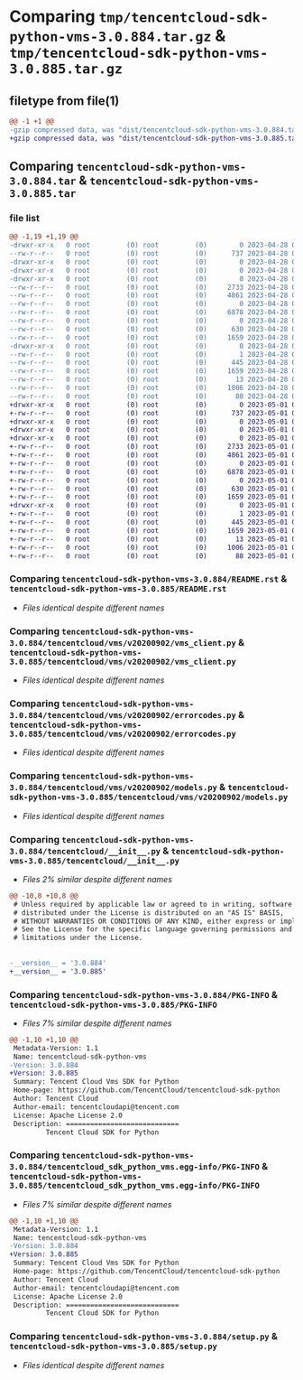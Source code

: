 # Comparing `tmp/tencentcloud-sdk-python-vms-3.0.884.tar.gz` & `tmp/tencentcloud-sdk-python-vms-3.0.885.tar.gz`

## filetype from file(1)

```diff
@@ -1 +1 @@
-gzip compressed data, was "dist/tencentcloud-sdk-python-vms-3.0.884.tar", last modified: Fri Apr 28 02:47:15 2023, max compression
+gzip compressed data, was "dist/tencentcloud-sdk-python-vms-3.0.885.tar", last modified: Mon May  1 00:58:55 2023, max compression
```

## Comparing `tencentcloud-sdk-python-vms-3.0.884.tar` & `tencentcloud-sdk-python-vms-3.0.885.tar`

### file list

```diff
@@ -1,19 +1,19 @@
-drwxr-xr-x   0 root         (0) root         (0)        0 2023-04-28 02:47:15.000000 tencentcloud-sdk-python-vms-3.0.884/
--rw-r--r--   0 root         (0) root         (0)      737 2023-04-28 02:47:15.000000 tencentcloud-sdk-python-vms-3.0.884/README.rst
-drwxr-xr-x   0 root         (0) root         (0)        0 2023-04-28 02:47:15.000000 tencentcloud-sdk-python-vms-3.0.884/tencentcloud/
-drwxr-xr-x   0 root         (0) root         (0)        0 2023-04-28 02:47:15.000000 tencentcloud-sdk-python-vms-3.0.884/tencentcloud/vms/
-drwxr-xr-x   0 root         (0) root         (0)        0 2023-04-28 02:47:15.000000 tencentcloud-sdk-python-vms-3.0.884/tencentcloud/vms/v20200902/
--rw-r--r--   0 root         (0) root         (0)     2733 2023-04-28 02:47:15.000000 tencentcloud-sdk-python-vms-3.0.884/tencentcloud/vms/v20200902/vms_client.py
--rw-r--r--   0 root         (0) root         (0)     4861 2023-04-28 02:47:15.000000 tencentcloud-sdk-python-vms-3.0.884/tencentcloud/vms/v20200902/errorcodes.py
--rw-r--r--   0 root         (0) root         (0)        0 2023-04-28 02:47:15.000000 tencentcloud-sdk-python-vms-3.0.884/tencentcloud/vms/v20200902/__init__.py
--rw-r--r--   0 root         (0) root         (0)     6878 2023-04-28 02:47:15.000000 tencentcloud-sdk-python-vms-3.0.884/tencentcloud/vms/v20200902/models.py
--rw-r--r--   0 root         (0) root         (0)        0 2023-04-28 02:47:15.000000 tencentcloud-sdk-python-vms-3.0.884/tencentcloud/vms/__init__.py
--rw-r--r--   0 root         (0) root         (0)      630 2023-04-28 02:47:15.000000 tencentcloud-sdk-python-vms-3.0.884/tencentcloud/__init__.py
--rw-r--r--   0 root         (0) root         (0)     1659 2023-04-28 02:47:15.000000 tencentcloud-sdk-python-vms-3.0.884/PKG-INFO
-drwxr-xr-x   0 root         (0) root         (0)        0 2023-04-28 02:47:15.000000 tencentcloud-sdk-python-vms-3.0.884/tencentcloud_sdk_python_vms.egg-info/
--rw-r--r--   0 root         (0) root         (0)        1 2023-04-28 02:47:15.000000 tencentcloud-sdk-python-vms-3.0.884/tencentcloud_sdk_python_vms.egg-info/dependency_links.txt
--rw-r--r--   0 root         (0) root         (0)      445 2023-04-28 02:47:15.000000 tencentcloud-sdk-python-vms-3.0.884/tencentcloud_sdk_python_vms.egg-info/SOURCES.txt
--rw-r--r--   0 root         (0) root         (0)     1659 2023-04-28 02:47:15.000000 tencentcloud-sdk-python-vms-3.0.884/tencentcloud_sdk_python_vms.egg-info/PKG-INFO
--rw-r--r--   0 root         (0) root         (0)       13 2023-04-28 02:47:15.000000 tencentcloud-sdk-python-vms-3.0.884/tencentcloud_sdk_python_vms.egg-info/top_level.txt
--rw-r--r--   0 root         (0) root         (0)     1006 2023-04-28 02:47:15.000000 tencentcloud-sdk-python-vms-3.0.884/setup.py
--rw-r--r--   0 root         (0) root         (0)       88 2023-04-28 02:47:15.000000 tencentcloud-sdk-python-vms-3.0.884/setup.cfg
+drwxr-xr-x   0 root         (0) root         (0)        0 2023-05-01 00:58:55.000000 tencentcloud-sdk-python-vms-3.0.885/
+-rw-r--r--   0 root         (0) root         (0)      737 2023-05-01 00:58:55.000000 tencentcloud-sdk-python-vms-3.0.885/README.rst
+drwxr-xr-x   0 root         (0) root         (0)        0 2023-05-01 00:58:55.000000 tencentcloud-sdk-python-vms-3.0.885/tencentcloud/
+drwxr-xr-x   0 root         (0) root         (0)        0 2023-05-01 00:58:55.000000 tencentcloud-sdk-python-vms-3.0.885/tencentcloud/vms/
+drwxr-xr-x   0 root         (0) root         (0)        0 2023-05-01 00:58:55.000000 tencentcloud-sdk-python-vms-3.0.885/tencentcloud/vms/v20200902/
+-rw-r--r--   0 root         (0) root         (0)     2733 2023-05-01 00:58:55.000000 tencentcloud-sdk-python-vms-3.0.885/tencentcloud/vms/v20200902/vms_client.py
+-rw-r--r--   0 root         (0) root         (0)     4861 2023-05-01 00:58:55.000000 tencentcloud-sdk-python-vms-3.0.885/tencentcloud/vms/v20200902/errorcodes.py
+-rw-r--r--   0 root         (0) root         (0)        0 2023-05-01 00:58:55.000000 tencentcloud-sdk-python-vms-3.0.885/tencentcloud/vms/v20200902/__init__.py
+-rw-r--r--   0 root         (0) root         (0)     6878 2023-05-01 00:58:55.000000 tencentcloud-sdk-python-vms-3.0.885/tencentcloud/vms/v20200902/models.py
+-rw-r--r--   0 root         (0) root         (0)        0 2023-05-01 00:58:55.000000 tencentcloud-sdk-python-vms-3.0.885/tencentcloud/vms/__init__.py
+-rw-r--r--   0 root         (0) root         (0)      630 2023-05-01 00:58:55.000000 tencentcloud-sdk-python-vms-3.0.885/tencentcloud/__init__.py
+-rw-r--r--   0 root         (0) root         (0)     1659 2023-05-01 00:58:55.000000 tencentcloud-sdk-python-vms-3.0.885/PKG-INFO
+drwxr-xr-x   0 root         (0) root         (0)        0 2023-05-01 00:58:55.000000 tencentcloud-sdk-python-vms-3.0.885/tencentcloud_sdk_python_vms.egg-info/
+-rw-r--r--   0 root         (0) root         (0)        1 2023-05-01 00:58:55.000000 tencentcloud-sdk-python-vms-3.0.885/tencentcloud_sdk_python_vms.egg-info/dependency_links.txt
+-rw-r--r--   0 root         (0) root         (0)      445 2023-05-01 00:58:55.000000 tencentcloud-sdk-python-vms-3.0.885/tencentcloud_sdk_python_vms.egg-info/SOURCES.txt
+-rw-r--r--   0 root         (0) root         (0)     1659 2023-05-01 00:58:55.000000 tencentcloud-sdk-python-vms-3.0.885/tencentcloud_sdk_python_vms.egg-info/PKG-INFO
+-rw-r--r--   0 root         (0) root         (0)       13 2023-05-01 00:58:55.000000 tencentcloud-sdk-python-vms-3.0.885/tencentcloud_sdk_python_vms.egg-info/top_level.txt
+-rw-r--r--   0 root         (0) root         (0)     1006 2023-05-01 00:58:55.000000 tencentcloud-sdk-python-vms-3.0.885/setup.py
+-rw-r--r--   0 root         (0) root         (0)       88 2023-05-01 00:58:55.000000 tencentcloud-sdk-python-vms-3.0.885/setup.cfg
```

### Comparing `tencentcloud-sdk-python-vms-3.0.884/README.rst` & `tencentcloud-sdk-python-vms-3.0.885/README.rst`

 * *Files identical despite different names*

### Comparing `tencentcloud-sdk-python-vms-3.0.884/tencentcloud/vms/v20200902/vms_client.py` & `tencentcloud-sdk-python-vms-3.0.885/tencentcloud/vms/v20200902/vms_client.py`

 * *Files identical despite different names*

### Comparing `tencentcloud-sdk-python-vms-3.0.884/tencentcloud/vms/v20200902/errorcodes.py` & `tencentcloud-sdk-python-vms-3.0.885/tencentcloud/vms/v20200902/errorcodes.py`

 * *Files identical despite different names*

### Comparing `tencentcloud-sdk-python-vms-3.0.884/tencentcloud/vms/v20200902/models.py` & `tencentcloud-sdk-python-vms-3.0.885/tencentcloud/vms/v20200902/models.py`

 * *Files identical despite different names*

### Comparing `tencentcloud-sdk-python-vms-3.0.884/tencentcloud/__init__.py` & `tencentcloud-sdk-python-vms-3.0.885/tencentcloud/__init__.py`

 * *Files 2% similar despite different names*

```diff
@@ -10,8 +10,8 @@
 # Unless required by applicable law or agreed to in writing, software
 # distributed under the License is distributed on an "AS IS" BASIS,
 # WITHOUT WARRANTIES OR CONDITIONS OF ANY KIND, either express or implied.
 # See the License for the specific language governing permissions and
 # limitations under the License.
 
 
-__version__ = '3.0.884'
+__version__ = '3.0.885'
```

### Comparing `tencentcloud-sdk-python-vms-3.0.884/PKG-INFO` & `tencentcloud-sdk-python-vms-3.0.885/PKG-INFO`

 * *Files 7% similar despite different names*

```diff
@@ -1,10 +1,10 @@
 Metadata-Version: 1.1
 Name: tencentcloud-sdk-python-vms
-Version: 3.0.884
+Version: 3.0.885
 Summary: Tencent Cloud Vms SDK for Python
 Home-page: https://github.com/TencentCloud/tencentcloud-sdk-python
 Author: Tencent Cloud
 Author-email: tencentcloudapi@tencent.com
 License: Apache License 2.0
 Description: ============================
         Tencent Cloud SDK for Python
```

### Comparing `tencentcloud-sdk-python-vms-3.0.884/tencentcloud_sdk_python_vms.egg-info/PKG-INFO` & `tencentcloud-sdk-python-vms-3.0.885/tencentcloud_sdk_python_vms.egg-info/PKG-INFO`

 * *Files 7% similar despite different names*

```diff
@@ -1,10 +1,10 @@
 Metadata-Version: 1.1
 Name: tencentcloud-sdk-python-vms
-Version: 3.0.884
+Version: 3.0.885
 Summary: Tencent Cloud Vms SDK for Python
 Home-page: https://github.com/TencentCloud/tencentcloud-sdk-python
 Author: Tencent Cloud
 Author-email: tencentcloudapi@tencent.com
 License: Apache License 2.0
 Description: ============================
         Tencent Cloud SDK for Python
```

### Comparing `tencentcloud-sdk-python-vms-3.0.884/setup.py` & `tencentcloud-sdk-python-vms-3.0.885/setup.py`

 * *Files identical despite different names*

